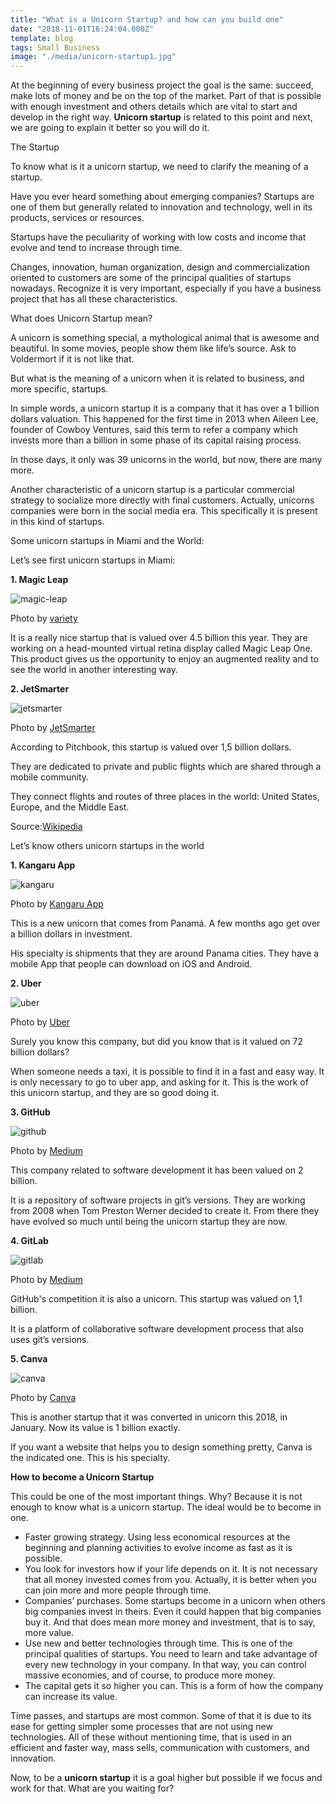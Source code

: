 ```yaml
---
title: "What is a Unicorn Startup? and how can you build one"
date: "2018-11-01T16:24:04.000Z"
template: blog
tags: Small Business
image: "./media/unicorn-startup1.jpg"
---
```



At the beginning of every business project the goal is the same: succeed, make lots of money and be on the top of the market. Part of that is possible with enough investment and others details which are vital to start and develop in the right way. **Unicorn startup** is related to this point and next, we are going to explain it better so you will do it. 

<title-2>The Startup</title-2>

To know what is it a unicorn startup, we need to clarify the meaning of a startup. 

Have you ever heard something about emerging companies? Startups are one of them but generally related to innovation and technology, well in its products, services or resources. 

Startups have the peculiarity of working with low costs and income that evolve and tend to increase through time.   

Changes, innovation, human organization, design and commercialization oriented to customers are some of the principal qualities of startups nowadays. Recognize it is very important, especially if you have a business project that has all these characteristics. 


<title-2>What does Unicorn Startup mean?</title-2>

A unicorn is something special, a mythological animal that is awesome and beautiful. In some movies, people show them like life’s source. Ask to Voldermort if it is not like that. 

But what is the meaning of a unicorn when it is related to business, and more specific, startups. 

In simple words, a unicorn startup it is a company that it has over a 1 billion dollars valuation. This happened for the first time in 2013 when Aileen Lee, founder of Cowboy Ventures, said this term to refer a company which invests more than a billion in some phase of its capital raising process.  

In those days, it only was 39 unicorns in the world, but now, there are many more. 

Another characteristic of a unicorn startup is a particular commercial strategy to socialize more directly with final customers. Actually, unicorns companies were born in the social media era. This specifically it is present in this kind of startups.


<title-3>Some unicorn startups in Miami and the World:</title-3>

<title-4>Let’s see first unicorn startups in Miami:</title-4>

**1. Magic Leap**

![magic-leap](media/magic-leap.png)

<credits>Photo by [variety](https://variety.com/)<credits>

It is a really nice startup that is valued over 4.5 billion this year. They are working on a head-mounted virtual retina display called Magic Leap One. This product gives us the opportunity to enjoy an augmented reality and to see the world in another interesting way.  


**2. JetSmarter**

![jetsmarter](media/jetsmarter.png)

<credits>Photo by [JetSmarter](https://jetsmarter.com/)<credits>
  
  
 According to Pitchbook, this startup is valued over 1,5 billion dollars. 

They are dedicated to private and public flights which are shared through a mobile community. 

They connect flights and routes of three places in the world: United States, Europe, and the Middle East. 

Source:[Wikipedia](https://en.wikipedia.org/wiki/JetSmarter)

<title-4>Let’s know others unicorn startups in the world</title-4>

**1. Kangaru App**

![kangaru](media/kangaru-app.png)

<credits>Photo by [Kangaru App](https://kangaruapp.com/)<credits>
  
This is a new unicorn that comes from Panamá. A few months ago get over a billion dollars in investment.

His specialty is shipments that they are around Panama cities. They have a mobile App that people can download on iOS and Android. 

**2. Uber**

![uber](media/uber.png)

<credits>Photo by [Uber](https://venezuela.as.com/venezuela/)<credits>
  
Surely you know this company, but did you know that is it valued on 72 billion dollars?

When someone needs a taxi, it is possible to find it in a fast and easy way. It is only necessary to go to uber app, and asking for it. This is the work of this unicorn startup, and they are so good doing it. 

**3. GitHub**

![github](media/github.png)

<credits>Photo by [Medium](https://medium.com/)<credits>

This company related to software development it has been valued on 2 billion. 

It is a repository of software projects in git’s versions. They are working from 2008 when Tom Preston Werner decided to create it. From there they have evolved so much until being the unicorn startup they are now.  

**4. GitLab**

![gitlab](media/gitlab.png)

<credits>Photo by [Medium](https://medium.com/)<credits>
  
GitHub's competition it is also a unicorn. This startup was valued on 1,1 billion. 

It is a platform of collaborative software development process that also uses git’s versions. 

**5. Canva**

![canva](media/canva.png)

<credits>Photo by [Canva](https://www.canva.com/)<credits>
 
This is another startup that it was converted in unicorn this 2018, in January. Now its value is 1 billion exactly.  

If you want a website that helps you to design something pretty, Canva is the indicated one. This is his specialty.  


**How to become a Unicorn Startup**


This could be one of the most important things. Why? Because it is not enough to know what is a unicorn startup. The ideal would be to become in one. 

* Faster growing strategy. Using less economical resources at the beginning and planning activities to evolve income as fast as it is possible. 
* You look for investors how if your life depends on it. It is not necessary that all money invested comes from you. Actually, it is better when you can join more and more people through time.
* Companies’ purchases. Some startups become in a unicorn when others big companies invest in theirs. Even it could happen that big companies buy it. And that does mean more money and investment, that is to say, more value. 
* Use new and better technologies through time. This is one of the principal qualities of startups. You need to learn and take advantage of every new technology in your company. In that way, you can control massive economies, and of course, to produce more money.
* The capital gets it so higher you can. This is a form of how the company can increase its value.

Time passes, and startups are most common. Some of that it is due to its ease for getting simpler some processes that are not using new technologies. All of these without mentioning time, that is used in an efficient and faster way, mass sells, communication with customers, and innovation. 

Now, to be a **unicorn startup** it is a goal higher but possible if we focus and work for that. What are you waiting for?  
